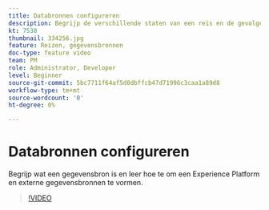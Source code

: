 ```yaml
---
title: Databronnen configureren
description: Begrijp de verschillende staten van een reis en de gevolgen van het publiceren.
kt: 7538
thumbnail: 334256.jpg
feature: Reizen, gegevensbronnen
doc-type: feature video
team: PM
role: Administrator, Developer
level: Beginner
source-git-commit: 5bc7711f64af5d0dbffcb47d71996c3caa1a89d8
workflow-type: tm+mt
source-wordcount: '0'
ht-degree: 0%

---
```



# Databronnen configureren

Begrijp wat een gegevensbron is en leer hoe te om een Experience Platform en externe gegevensbronnen te vormen.

>[!VIDEO](https://video.tv.adobe.com/v/334256?quality=12)
